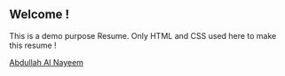 

## Welcome !

This is a demo purpose Resume. Only HTML and CSS used here to make this resume !

[Abdullah Al Nayeem](https://www.linkedin.com/in/AbdullahAlNayeem)
